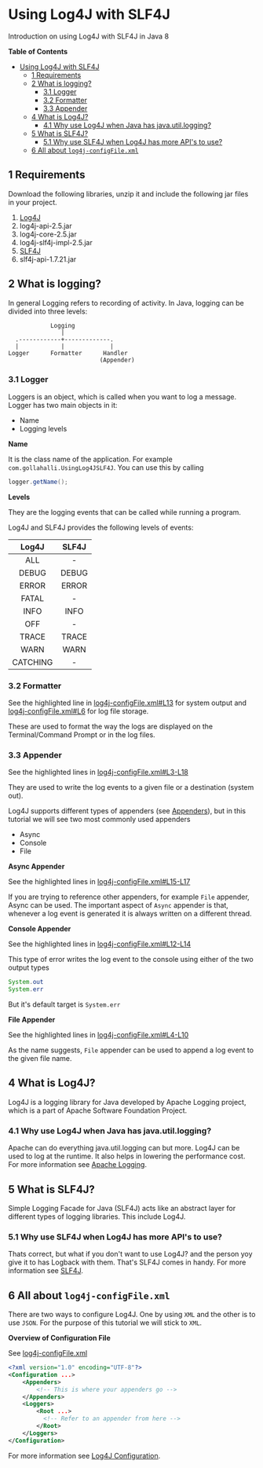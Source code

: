 # Using Log4J with SLF4J
Introduction on using Log4J with SLF4J in Java 8

**Table of Contents**

<!-- TOC depthFrom:1 depthTo:6 withLinks:1 updateOnSave:1 orderedList:0 -->

- [Using Log4J with SLF4J](#using-log4j-with-slf4j)
	- [1 Requirements](#1-requirements)
	- [2 What is logging?](#2-what-is-logging)
		- [3.1 Logger](#31-logger)
		- [3.2 Formatter](#32-formatter)
		- [3.3 Appender](#33-appender)
	- [4 What is Log4J?](#4-what-is-log4j)
		- [4.1 Why use Log4J when Java has java.util.logging?](#41-why-use-log4j-when-java-has-javautillogging)
	- [5 What is SLF4J?](#5-what-is-slf4j)
		- [5.1 Why use SLF4J when Log4J has more API's to use?](#51-why-use-slf4j-when-log4j-has-more-apis-to-use)
	- [6 All about `log4j-configFile.xml`](#6-all-about-log4j-configfilexml)

<!-- /TOC -->

## 1 Requirements

Download the following libraries, unzip it and include the following jar files in your project.

1. [Log4J](https://logging.apache.org/log4j/2.x/download.html)
  1. log4j-api-2.5.jar
  2. log4j-core-2.5.jar
  3. log4j-slf4j-impl-2.5.jar
2. [SLF4J](http://www.slf4j.org/download.html)
  1. slf4j-api-1.7.21.jar

## 2 What is logging?

In general Logging refers to recording of activity. In Java, logging can be divided into three levels:

```
            Logging
               |
  .------------+-------------.
  |            |             |
Logger      Formatter      Handler
                          (Appender)
```

### 3.1 Logger

Loggers is an object, which is called when you want to log a message. Logger has two main objects in it:

* Name
* Logging levels

**Name**

It is the class name of the application. For example `com.gollahalli.UsingLog4JSLF4J`. You can use this by calling

```java
logger.getName();
```

**Levels**

They are the logging events that can be called while running a program.

Log4J and SLF4J provides the following levels of events:

|   Log4J  | SLF4J |
|:--------:|:-----:|
| ALL      | -     |
| DEBUG    | DEBUG |
| ERROR    | ERROR |
| FATAL    | -     |
| INFO     | INFO  |
| OFF      | -     |
| TRACE    | TRACE |
| WARN     | WARN  |
| CATCHING | -     |

### 3.2 Formatter

See the highlighted line in [log4j-configFile.xml#L13](https://github.com/akshaybabloo/Using-Log4J-SLF4J/blob/master/src/com/gollahalli/log4j-configFile.xml#L13) for system output and  [log4j-configFile.xml#L6](https://github.com/akshaybabloo/Using-Log4J-SLF4J/blob/master/src/com/gollahalli/log4j-configFile.xml#L6) for log file storage.

These are used to format the way the logs are displayed on the Terminal/Command Prompt or in the log files.

### 3.3 Appender

See the highlighted lines in [log4j-configFile.xml#L3-L18](https://github.com/akshaybabloo/Using-Log4J-SLF4J/blob/master/src/com/gollahalli/log4j-configFile.xml#L3-L18)

They are used to write the log events to a given file or a destination (system out).

Log4J supports different types of appenders (see [Appenders](https://logging.apache.org/log4j/2.x/manual/appenders.html)), but in this tutorial we will see two most commonly used appenders

* Async
* Console
* File

**Async Appender**

See the highlighted lines in  [log4j-configFile.xml#L15-L17](https://github.com/akshaybabloo/Using-Log4J-SLF4J/blob/master/src/com/gollahalli/log4j-configFile.xml#L15-L17)

If you are trying to reference other appenders, for example `File` appender, Async can be used. The important aspect of `Async` appender is that, whenever a log event is generated it is always written on a different thread.

**Console Appender**

See the highlighted lines in [log4j-configFile.xml#L12-L14](https://github.com/akshaybabloo/Using-Log4J-SLF4J/blob/master/src/com/gollahalli/log4j-configFile.xml#L12-L14)

This type of error writes the log event to the console using either of the two output types

```Java
System.out
System.err
```

But it's default target is `System.err`

**File Appender**

See the highlighted lines in [log4j-configFile.xml#L4-L10](https://github.com/akshaybabloo/Using-Log4J-SLF4J/blob/master/src/com/gollahalli/log4j-configFile.xml#L4-L10)

As the name suggests, `File` appender can be used to append a log event to the given file name.

## 4 What is Log4J?

Log4J is a logging library for Java developed by Apache Logging project, which is a part of Apache Software Foundation Project.

### 4.1 Why use Log4J when Java has java.util.logging?

Apache can do everything java.util.logging can but more. Log4J can be used to log at the runtime. It also helps in lowering the performance cost. For more information see [Apache Logging](https://logging.apache.org/).

## 5 What is SLF4J?

Simple Logging Facade for Java (SLF4J) acts like an abstract layer for different types of logging libraries. This include Log4J.

### 5.1 Why use SLF4J when Log4J has more API's to use?

Thats correct, but what if you don't want to use Log4J? and the person yoy give it to has Logback with them. That's SLF4J comes in handy. For more information see [SLF4J](http://www.slf4j.org/).

## 6 All about `log4j-configFile.xml`

There are two ways to configure Log4J. One by using `XML` and the other is to use `JSON`. For the purpose of this tutorial we will stick to `XML`.

**Overview of Configuration File**

See [log4j-configFile.xml](https://github.com/akshaybabloo/Using-Log4J-SLF4J/blob/master/src/com/gollahalli/log4j-configFile.xml)

```xml
<?xml version="1.0" encoding="UTF-8"?>
<Configuration ...>
    <Appenders>
        <!-- This is where your appenders go -->
    </Appenders>
    <Loggers>
        <Root ...>
          <!-- Refer to an appender from here -->
        </Root>
    </Loggers>
</Configuration>
```

For more information see [Log4J Configuration](https://logging.apache.org/log4j/2.x/manual/configuration.html).

